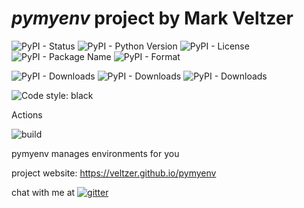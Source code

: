 
# *pymyenv* project by Mark Veltzer

![PyPI - Status](https://img.shields.io/pypi/status/pymyenv)
![PyPI - Python Version](https://img.shields.io/pypi/pyversions/pymyenv)
![PyPI - License](https://img.shields.io/pypi/l/pymyenv)
![PyPI - Package Name](https://img.shields.io/pypi/v/pymyenv)
![PyPI - Format](https://img.shields.io/pypi/format/pymyenv)

![PyPI - Downloads](https://img.shields.io/pypi/dd/pymyenv)
![PyPI - Downloads](https://img.shields.io/pypi/dw/pymyenv)
![PyPI - Downloads](https://img.shields.io/pypi/dm/pymyenv)

![Code style: black](https://img.shields.io/badge/code%20style-black-000000.svg)


Actions

![build](https://github.com/veltzer/pymyenv/workflows/build/badge.svg)

pymyenv manages environments for you

project website: https://veltzer.github.io/pymyenv

chat with me at [![gitter](https://badges.gitter.im/Join%20Chat.svg)](https://gitter.im/veltzer/mark.veltzer)


